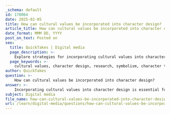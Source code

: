 ```yaml
---
_schema: default
id: 170064
date: 2025-02-05
title: How can cultural values be incorporated into character design?
article_title: How can cultural values be incorporated into character design?
date_format: MMM DD, YYYY
post_on_text: Posted on
seo:
  title: QuickTakes | Digital media
  page_description: >-
    Explore strategies for incorporating cultural values into character design, including research, symbolism, character traits, and collaboration with cultural experts to create relatable and respectful characters.
  page_keywords: >-
    cultural values, character design, research, symbolism, character traits, storytelling, cultural experts, feedback, inclusivity
author: QuickTakes
question: >-
    How can cultural values be incorporated into character design?
answer: >-
    Incorporating cultural values into character design is essential for creating characters that resonate with specific audiences and reflect their beliefs, traditions, and social norms. Here are several strategies to effectively integrate cultural values into character design:\n\n1. **Research Cultural Context**: Understanding the cultural background of the target audience is crucial. This involves studying their traditions, folklore, and social norms. For instance, characters like Smokey the Bear are designed with an awareness of the cultural significance of bears in North American natural history, making them relatable and effective symbols for their intended messages.\n\n2. **Symbolism and Iconography**: Utilize symbols and visual elements that are culturally significant. For example, colors, patterns, and motifs can carry different meanings across cultures. A character designed for a specific cultural context should incorporate these elements to enhance relatability and emotional connection.\n\n3. **Character Traits and Personalities**: Design characters that embody traits valued in the target culture. For instance, a character representing a community that values family might be designed to emphasize nurturing qualities, while a character from a culture that values bravery might exhibit boldness and courage.\n\n4. **Storytelling and Backstory**: Develop a rich backstory that reflects cultural narratives and values. This can include historical references, myths, or local legends that resonate with the audience. Characters with relatable stories can foster a deeper connection with the audience.\n\n5. **Collaboration with Cultural Experts**: Engaging with cultural consultants or community members can provide insights that enhance authenticity. This collaboration can help avoid stereotypes and ensure that the character is a respectful representation of the culture.\n\n6. **Exaggeration and Humor**: While exaggeration is a common technique in character design to make characters memorable, it should be used thoughtfully. Ensure that any exaggeration does not perpetuate negative stereotypes or misrepresent cultural traits.\n\n7. **Feedback and Iteration**: After initial designs, seek feedback from individuals within the culture being represented. This can help identify any potential issues and refine the character to better align with cultural values.\n\nBy thoughtfully incorporating these strategies, character designers can create characters that not only appeal to their target audience but also honor and reflect the cultural values that shape their identities. This approach not only enhances the character's effectiveness in branding and storytelling but also fosters a sense of inclusivity and respect for diverse cultures.
subject: Digital media
file_name: how-can-cultural-values-be-incorporated-into-character-design.md
url: /learn/digital-media/questions/how-can-cultural-values-be-incorporated-into-character-design
---
```


&nbsp;